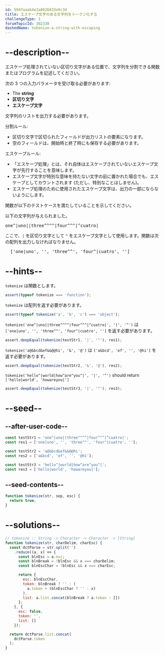 ```yaml
---
id: 594faaab4e2a8626833e9c3d
title: エスケープ文字のある文字列をトークン化する
challengeType: 1
forumTopicId: 302338
dashedName: tokenize-a-string-with-escaping
---
```


# --description--

エスケープ処理されていない区切り文字がある位置で、文字列を分割できる関数またはプログラムを記述してください。

次の 3 つの入力パラメータを受け取る必要があります:

<ul>
  <li>The <strong>string</strong></li>
  <li><strong>区切り文字</strong></li>
  <li><strong>エスケープ文字</strong></li>
</ul>

文字列のリストを出力する必要があります。

分割ルール:

<ul>
  <li>区切り文字で区切られたフィールドが出力リストの要素になります。</li>
  <li>空のフィールドは、開始時と終了時にも保存する必要があります。</li>
</ul>

エスケープルール:

<ul>
  <li>「エスケープ処理」とは、それ自体はエスケープされていないエスケープ文字が先行することを意味します。</li>
  <li>エスケープ文字が特別な意味を持たない文字の前に置かれた場合でも、エスケープとしてカウントされます (ただし、特別なことはしません)。</li>
  <li>エスケープ処理のために使用されたエスケープ文字は、出力の一部にならないようにします。</li>
</ul>

関数が以下のテストケースを満たしていることを示してください。

以下の文字列が与えられました。

<pre>one^|uno||three^^^^|four^^^|^cuatro|</pre>

ここで、`|` を区切り文字として `^` をエスケープ文字として使用します。関数は次の配列を出力しなければなりません。

<pre>  ['one|uno', '', 'three^^', 'four^|cuatro', '']
</pre>

# --hints--

`tokenize` は関数とします。

```js
assert(typeof tokenize === 'function');
```

`tokenize` は配列を返す必要があります。

```js
assert(typeof tokenize('a', 'b', 'c') === 'object');
```

`tokenize('one^|uno||three^^^^|four^^^|^cuatro|', '|', '^')` は `['one|uno', '', 'three^^', 'four^|cuatro', '']` を返す必要があります。

```js
assert.deepEqual(tokenize(testStr1, '|', '^'), res1);
```

`tokenize('a@&bcd&ef&&@@hi', '&', '@')` は `['a&bcd', 'ef', '', '@hi']` を返す必要があります。

```js
assert.deepEqual(tokenize(testStr2, '&', '@'), res2);
```

`tokenize('hello^|world|how^are^you^|', '|', '^')` should return `['hello|world', 'howareyou|']`

```js
assert.deepEqual(tokenize(testStr3, '|', '^'), res3);
```

# --seed--

## --after-user-code--

```js
const testStr1 = 'one^|uno||three^^^^|four^^^|^cuatro|';
const res1 = ['one|uno', '', 'three^^', 'four^|cuatro', ''];

const testStr2 = 'a@&bcd&ef&&@@hi';
const res2 = ['a&bcd', 'ef', '', '@hi'];

const testStr3 = 'hello^|world|how^are^you^|';
const res3 = ['hello|world', 'howareyou|']; 
```

## --seed-contents--

```js
function tokenize(str, sep, esc) {
  return true;
}
```

# --solutions--

```js
// tokenize :: String -> Character -> Character -> [String]
function tokenize(str, charDelim, charEsc) {
  const dctParse = str.split('')
    .reduce((a, x) => {
      const blnEsc = a.esc;
      const blnBreak = !blnEsc && x === charDelim;
      const blnEscChar = !blnEsc && x === charEsc;

      return {
        esc: blnEscChar,
        token: blnBreak ? '' : (
          a.token + (blnEscChar ? '' : x)
        ),
        list: a.list.concat(blnBreak ? a.token : [])
      };
    }, {
      esc: false,
      token: '',
      list: []
    });

  return dctParse.list.concat(
    dctParse.token
  );
}
```
